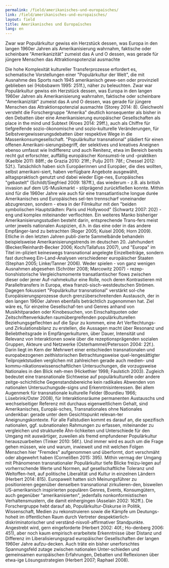 ```yaml
---
permalink: /field/amerikanisches-und-europaisches/
link: /field/amerikanisches-und-europaisches/
layout: field
title: Amerikanisches und Europaïsches
lang: en
---
```


Zwar war Populärkultur gewiss ein Herzstück dessen, was Europa in den langen 1960er Jahren als Amerikanisierung wahrnahm, faktische oder scheinbare "Amerikanizität" zumeist das A und O dessen, was gerade für jüngere Menschen das Attraktionspotenzial ausmachte
<!-- more -->

Die hohe Komplexität kultureller Transferprozesse erfordert es, schematische Vorstellungen einer "Populärkultur der Welt", die mit Ausnahme des Sports nach 1945 amerikanisch gewe-sen oder provinziell geblieben sei (Hobsbawm 1995: 251f.), näher zu beleuchten. Zwar war Populärkultur gewiss ein Herzstück dessen, was Europa in den langen 1960er Jahren als Amerikanisierung wahrnahm, faktische oder scheinbare "Amerikanizität" zumeist das A und O dessen, was gerade für jüngere Menschen das Attraktionspotenzial ausmachte (Storey 2014: 8). Gleichwohl versteht die Forschergruppe "Amerika" deutlich konsequenter als bisher in den Debatten über eine Amerikanisierung europäischer Gesellschaften als place in the mind und Subtext (Kroes 2014: 29ff.), auch als Chiffre für tiefgreifende sozio-ökonomische und sozio-kulturelle Veränderungen, für Selbstvergewisserungsdebatten über respektive Wege in die Massenkonsumgesellschaft. "Populärkultur transnational" plädiert für einen offenen Amerikani-sierungsbegriff, der selektives und kreatives Aneignen ebenso umfasst wie Indifferenz und auch Renitenz, etwa im Bereich bereits recht gut erforschter, auffällig europäischer Konsumsti-le und -praktiken (Kaelble 2011: 88ff.; de Grazia 2010: 21ff.; Pulju 2011: 78f.; Chessel 2012: 52f.). Tatsächlich haben sich Europäerinnen und Europäer, die dies wollten, selbst amerikani-siert, haben verfügbare Angebote ausgewählt, alltagspraktisch genutzt und dabei wieder Eige-nes, Europäisches "gebastelt" (Schildt/Siegfried 2009: 187ff.), das wiederum - z.B. als british invasion auf dem US-Musikmarkt - stilprägend zurückfließen konnte. Mithin sind für die 1960er Jahre wie auch für eine transatlantische longue durée Amerikanisches und Europäisches sel-ten trennscharf voneinander abzugrenzen, sondern - etwa in der Filmkultur mit den "beiden symbolischen Hauptstädten: Paris und Hollywood" (Schwartz 2007: 202) - eng und komplex miteinander verflochten. 
Ein weiteres Manko bisheriger Amerikanisierungsstudien besteht darin, entsprechende Trans-fers meist unter jeweils nationalen Auspizien, d.h. in das eine oder in das andere Empfänger-land zu betrachten (Roger 2005; Kuisel 2006; Horn 2009). Etliche in den letzten Jahren publi-zierte Sammelbände behandeln beispielsweise Amerikanisierungstrends im deutschen 20. Jahrhundert (Becker/Reinhardt-Becker 2006; Koch/Tallafuss 2007), und "Europa" im Titel im-pliziert keineswegs transnational angelegte Einzelbeiträge, sondern fast durchweg Ein-Land-Analysen verschiedener europäischer Staaten (Stephan 2005; Linke/Tanner 2006). Weder spielen - von ganz wenigen Ausnahmen abgesehen (Schröter 2008; Marcowitz 2007) - rezep-tionshistorische Vergleichsmomente transatlantischer flows zwischen dieser oder jener Auf-nahmekultur eine Rolle, noch deren Kontrastieren mit Paralleltransfers in Europa, etwa franzö-sisch-westdeutschen Strömen. Dagegen fokussiert "Populärkultur transnational" verstärkt sol-che Europäisierungsprozesse durch grenzüberschreitenden Austausch, der in den langen 1960er Jahren ebenfalls beträchtlich zugenommen hat. Ziel wäre es, für einzelne Gesellschaf-ten und Genres anhand von Musikhitparaden oder Kinobesuchen, von Einschaltquoten oder Zeitschriftenverkäufen raumübergreifenden populärkulturellen Beziehungsgeflechten auf die Spur zu kommen, eine Art Verflechtungs- und Zirkulationsbilanz zu erstellen, die Aussagen macht über Resonanz und Beliebtheitsgrade in Empfängerkulturen, über Dauer, Intensität und Relevanz von Interaktionen sowie über die rezeptionsprägenden sozialen Gruppen, Akteure und Netzwerke (Osterhammel/Petersson 2004: 22f.). Darin liegt im Kern der Mehrwert einer entschieden transnationalen und europabezogenen zeithistorischen Betrachtungsweise quel-lengesättigter Teilprojektstudien verglichen mit zahlreichen gerade auch medien- und kommu-nikationswissenschaftlichen Untersuchungen, die vorzugsweise Nationales in den Blick neh-men (Hickethier 1998; Faulstich 2003). 
Zugleich bedeutet eine transnationale Sichtweise auf populärkulturelle oder andere zeitge-schichtliche Gegenstandsbereiche kein radikales Abwenden von nationalen Untersuchungsde-signs und Erkenntnisinteressen. Bei allem Augenmerk für transnationale kulturelle Felder (Bourdieu 1966; Lüsebrink/Oster 2008), für Interaktionsräume permanenten Austauschs und wechselseitiger Referenz mit durchaus eigenweltlichem Gehalt, sind Amerikanisches, Europäi-sches, Transnationales ohne Nationales undenkbar: gerade unter dem Gesichtspunkt relevan-ter Aneignungskontexte. Für alle Fallstudien kommt es darauf an, die spezifisch nationalen, ggf. subnationalen Rahmungen zu erfassen, miteinander zu vergleichen und strukturelle Ähn-lichkeiten und Unterschiede für den Umgang mit auswärtiger, zuweilen als fremd empfundener Populärkultur herauszuarbeiten (Tinker 2010: 56f.). Und immer wird es auch um die Frage gehen müssen, wie und warum, inwieweit und mit welchen Folgen Menschen hier "Fremdes" aufgenommen und überformt, dort verschmäht oder abgewehrt haben (Cornelißen 2015: 395).
Mithin vermag der Umgang mit Phänomenen transnationaler Populärkultur tiefe Blicke freizu-legen auf vorherrschende Werte und Normen, auf gesellschaftliche Toleranz und Weltoffen-heit, auf politische Liberalität und Kultur in einzelnen Ländern (Herbert 2014: 815). Europaweit hatten sich Meinungsführer zu positionieren gegenüber denselben transnational zirkulieren-den, bisweilen US-amerikanisch inspirierten populären Genres, Events, Konsumgütern, auch gegenüber "amerikanisierten", jedenfalls nonkonformistischen Verhaltensmustern, die damit einhergingen (Asselain 2002: 162ff.). Die Forschergruppe hebt darauf ab, Populärkultur-Diskurse in Politik, Wissenschaft, Medien zu rekonstruieren sowie die Kämpfe um Deutungs-hoheit im öffentlichen Raum durch Vertreter despektierlich-diskriminatorischer und verständ-nisvoll-affirmativer Standpunkte. Angestrebt wird, gern eingeforderte (Herbert 2002: 40f.; Ho-denberg 2006: 451), aber noch kaum empirisch erarbeitete Erkenntnisse über Distanz und Differenz im Liberalisierungsgrad europäischer Gesellschaften der langen 1960er Jahre aufzu-decken. Auch träte ein bisher unerforschtes Spannungsfeld zutage zwischen nationalen Unter-schieden und gemeinsamen europäischen Erfahrungen, Debatten und Reflexionen über etwa-ige Lösungsstrategien (Herbert 2007; Raphael 2008).
